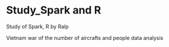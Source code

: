 # Study_Spark and R
Study of Spark, R  by Ralp

Vietnam war of the number of aircrafts and people data analysis
